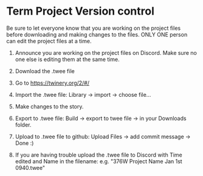 # Term Project Version control

Be sure to let everyone know that you are working on the project files before downloading and making changes to the files.
ONLY ONE person can edit the project files at a time.

1. Announce you are working on the project files on Discord. Make sure no one else is editing them at the same time.
2. Download the .twee file
3. Go to https://twinery.org/2/#/
4. Import the .twee file: Library -> import -> choose file...
5. Make changes to the story.
6. Export to .twee file: Build -> export to twee file -> in your Downloads folder.
7. Upload to .twee file to github: Upload Files -> add commit message -> Done :)

8. If you are having trouble upload the .twee file to Discord with Time edited and Name in the filename: e.g. "376W Project Name Jan 1st 0940.twee"

